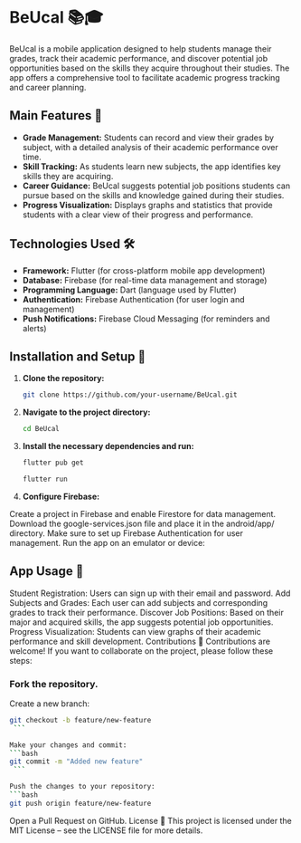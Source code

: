 # BeUcal 📚🎓

BeUcal is a mobile application designed to help students manage their grades, track their academic performance, and discover potential job opportunities based on the skills they acquire throughout their studies. The app offers a comprehensive tool to facilitate academic progress tracking and career planning.

## Main Features 🌟
- **Grade Management:** Students can record and view their grades by subject, with a detailed analysis of their academic performance over time.
- **Skill Tracking:** As students learn new subjects, the app identifies key skills they are acquiring.
- **Career Guidance:** BeUcal suggests potential job positions students can pursue based on the skills and knowledge gained during their studies.
- **Progress Visualization:** Displays graphs and statistics that provide students with a clear view of their progress and performance.

## Technologies Used 🛠️
- **Framework:** Flutter (for cross-platform mobile app development)
- **Database:** Firebase (for real-time data management and storage)
- **Programming Language:** Dart (language used by Flutter)
- **Authentication:** Firebase Authentication (for user login and management)
- **Push Notifications:** Firebase Cloud Messaging (for reminders and alerts)

## Installation and Setup 🚀

1. **Clone the repository:**
   ```bash
   git clone https://github.com/your-username/BeUcal.git
    ```
2. **Navigate to the project directory:**
   ```bash
   cd BeUcal
    ```
3. **Install the necessary dependencies and run:**
   ```bash
   flutter pub get
   ```
   ```bash
   flutter run
   ```

4. **Configure Firebase:**

Create a project in Firebase and enable Firestore for data management.
Download the google-services.json file and place it in the android/app/ directory.
Make sure to set up Firebase Authentication for user management.
Run the app on an emulator or device:

## App Usage 📱
Student Registration: Users can sign up with their email and password.
Add Subjects and Grades: Each user can add subjects and corresponding grades to track their performance.
Discover Job Positions: Based on their major and acquired skills, the app suggests potential job opportunities.
Progress Visualization: Students can view graphs of their academic performance and skill development.
Contributions 🤝
Contributions are welcome! If you want to collaborate on the project, please follow these steps:

### Fork the repository.
Create a new branch:

   ```bash
   git checkout -b feature/new-feature
    ```

Make your changes and commit:
   ```bash
   git commit -m "Added new feature"
    ```

Push the changes to your repository:
   ```bash
git push origin feature/new-feature
 ```
Open a Pull Request on GitHub.
License 📄
This project is licensed under the MIT License – see the LICENSE file for more details.
